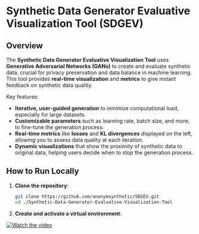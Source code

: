 # **Synthetic Data Generator Evaluative Visualization Tool (SDGEV)**

## **Overview**

The **Synthetic Data Generator Evaluative Visualization Tool** uses **Generative Adversarial Networks (GANs)** to create and evaluate synthetic data, crucial for privacy preservation and data balance in machine learning. This tool provides **real-time visualization** and **metrics** to give instant feedback on synthetic data quality.

Key features:
- **Iterative, user-guided generation** to minimize computational load, especially for large datasets.
- **Customizable parameters** such as learning rate, batch size, and more, to fine-tune the generation process.
- **Real-time metrics** like **losses** and **KL divergences** displayed on the left, allowing you to assess data quality at each iteration.
- **Dynamic visualizations** that show the proximity of synthetic data to original data, helping users decide when to stop the generation process.

## **How to Run Locally**

1. **Clone the repository**:

   ```bash
   git clone https://github.com/anonymsynthetic/SDGEV.git
   cd ./Synthetic-Data-Generator-Evaluative-Visualization-Tool
    ```
2. **Create and activate a virtual environment**:

[![Watch the video](https://github.com/Ahmetyasin/Synthetic-Data-Generator-Evaluative-Visualization-Tool/blob/main/img/SDGEV_cover.png)](https://github.com/Ahmetyasin/Synthetic-Data-Generator-Evaluative-Visualization-Tool/blob/main/img/SDGEV.mp4)



